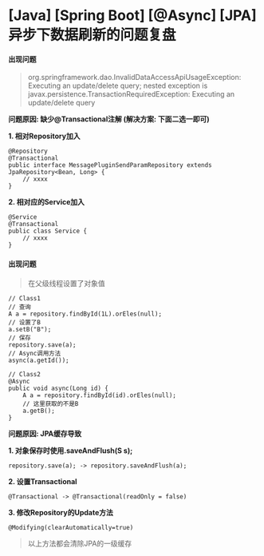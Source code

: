 # \[Java] \[Spring Boot] \[@Async] \[JPA]异步下数据刷新的问题复盘

#### 出现问题

> org.springframework.dao.InvalidDataAccessApiUsageException: Executing an update/delete query; nested exception is javax.persistence.TransactionRequiredException: Executing an update/delete query

**问题原因: 缺少@Transactional注解 (解决方案: 下面二选一即可)**

**1. 相对Repository加入**

```
@Repository
@Transactional
public interface MessagePluginSendParamRepository extends JpaRepository<Bean, Long> {
    // xxxx
}
```

**2. 相对应的Service加入**

```
@Service
@Transactional
public class Service {
    // xxxx
}
```

#### 出现问题

> 在父级线程设置了对象值

```
// Class1
// 查询
A a = repository.findById(1L).orEles(null);
// 设置了B
a.setB("B");
// 保存
repository.save(a);
// Async调用方法
async(a.getId());

// Class2
@Async
public void async(Long id) {
    A a = repository.findById(id).orEles(null);
    // 这里获取的不是B
    a.getB();
}
```

**问题原因: JPA缓存导致**

**1. 对象保存时使用.saveAndFlush(S s);**

```
repository.save(a); -> repository.saveAndFlush(a);
```

**2. 设置Transactional**

```
@Transactional -> @Transactional(readOnly = false)
```

**3. 修改Repository的Update方法**

```
@Modifying(clearAutomatically=true)
```

> 以上方法都会清除JPA的一级缓存
